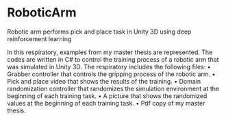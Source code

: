 # RoboticArm
Robotic arm performs pick and place task in Unity 3D using deep reinforcement learning

In this respiratory, examples from my master thesis are represented. The codes are written in C# to control the training process of a robotic arm that was simulated in Unity 3D.
The respiratory includes the following files: 
•	Grabber controller that controls the gripping process of the robotic arm. 
•	Pick and place video that shows the results of the training.
•	Domain randomization controller that randomizes the simulation environment at the beginning of each training task. 
•	A picture that shows the randomized values at the beginning of each training task.
•	Pdf copy of my master thesis. 
